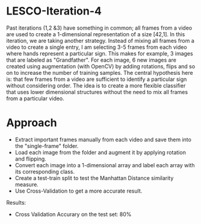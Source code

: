 # LESCO-Iteration-4

Past iterations (1,2 &3) have something in common; all frames from a video are used to create a 1-dimensional representation of a size [42,1]. In this iteration, we are taking another strategy. Instead of mixing all frames from a video to create a single entry, I am selecting 3-5 frames from each video where hands represent a particular sign. This makes for example, 3 images that are labeled as "Grandfather". For each image, 6 new images are created using augmentation (with OpenCV) by adding rotations, flips and so on to increase the number of training samples.
The central hypothesis here is: that few frames from a video are sufficient to identify a particular sign without considering order. The idea is to create a more flexible classifier that uses lower dimensional structures without the need to mix all frames from a particular video.

# Approach

- Extract important frames manually from each video and save them into the "single-frame" folder. 
- Load each image from the folder and augment it by applying rotation and flipping. 
- Convert each image into a 1-dimensional array and label each array with its corresponding class.
- Create a test-train split to test the Manhattan Distance similarity measure.
- Use Cross-Validation to get a more accurate result.

Results:

- Cross Validation Accurary on the test set: 80%
